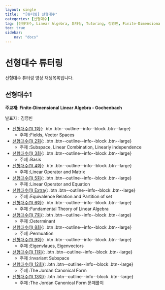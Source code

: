 ```yaml
---
layout: single
title:  "[튜터링] 선형대수"
categories: [선형대수]
tag: [선형대수, Linear Algebra, 튜터링, Tutoring, 김영빈, Finite-Dimensional Linear Algebra]
toc: true
sidebar:
    nav: "docs"
---
```


# 선형대수 튜터링
선형대수 튜터링 영상 재생목록입니다.
## 선형대수1
**주교재: Finite-Dimensional Linear Algebra - Gochenbach**

발표자 : 김영빈
- [선형대수(1) 1회](https://youtu.be/5dJIur2WgE0){: .btn .btn--outline--info--block .btn--large}
  - 주제 :Fields, Vector Spaces
- [선형대수(1) 2회](https://youtu.be/-v6d5tC6t-s){: .btn .btn--outline--info--block .btn--large}
  - 주제 :Subspace, Linear Combination, Linearly independence
- [선형대수(1) 3회](https://youtu.be/kgF_DW-W-ew){: .btn .btn--outline--info--block .btn--large}
  - 주제 :Basis
- [선형대수(1) 4회](https://youtu.be/1jBFDD0OW7E){: .btn .btn--outline--info--block .btn--large}
  - 주제 :Linear Operator and Matrix
- [선형대수(1) 5회](https://youtu.be/1ShLSlD8E5Y){: .btn .btn--outline--info--block .btn--large}
  - 주제 :Linear Operator and Equation
- [선형대수(1) Extra](https://youtu.be/9zIz0bMnUbY){: .btn .btn--outline--info--block .btn--large}
  - 주제 :Equivalence Relation and Partition of set
- [선형대수(1) 6회](https://youtu.be/PSrDB7BjJ2A){: .btn .btn--outline--info--block .btn--large}
  - 주제 :Fundamental Theory of Linear Algebra
- [선형대수(1) 7회](https://youtu.be/0jrlYvE3Rpo){: .btn .btn--outline--info--block .btn--large}
  - 주제 :Determinant
- [선형대수(1) 8회](https://youtu.be/n8xsxx1-jyk){: .btn .btn--outline--info--block .btn--large}
  - 주제 :Permuation
- [선형대수(1) 9회](https://youtu.be/DKeMwfc56wA){: .btn .btn--outline--info--block .btn--large}
  - 주제 :Eigenvlaues, Eigenvectors
- [선형대수(1) 11회](https://youtu.be/rl_hFr3lBx0){: .btn .btn--outline--info--block .btn--large}
  - 주제 :Invariant Subspace
- [선형대수(1) 12회](https://youtu.be/CsNjLSe8UpQ){: .btn .btn--outline--info--block .btn--large}
  - 주제 :The Jordan Canonical Form
- [선형대수(1) 13회](https://youtu.be/GRdDHzBO46Q){: .btn .btn--outline--info--block .btn--large}
  - 주제 :The Jordan Canonical Form 문제풀이